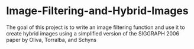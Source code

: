 # Image-Filtering-and-Hybrid-Images
The goal of this project is to write an image filtering function and use it to create hybrid images using a simplified version of the SIGGRAPH 2006 paper by Oliva, Torralba, and Schyns
